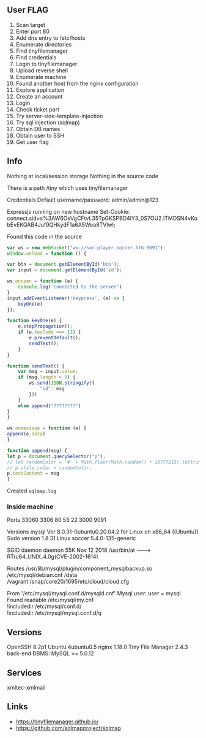 User FLAG
-----

1. Scan target
2. Enter port 80
3. Add dns entry to /etc/hosts
4. Enumerate directories
5. Find tinyfilemanager
6. Find credentials
7. Login to tinyfilemanager
8. Upload reverse shell
9. Enumerate machine
10. Found another host from the nginx configuration
11. Explore application
12. Create an account
13. Login
14. Check ticket part
15. Try server-side-template-injection
16. Try sql injection (sqlmap)
17. Obtain DB names
18. Obtain user to SSH
19. Get user flag

## Info

Nothing at local/session storage
Nothing in the source code

There is a path /tiny which uses tinyfilemanager

Credentials
Default username/password: admin/admin@123

Expressjs running on new hostname
Set-Cookie: connect.sid=s%3AW6OeVgCFtvL35TpGKSPBD4iY3_0S7OU2.ITMDSN4vKobEvEKQAB4Juf9QHkydF1a6A5Wea8TVlwI;

Found this code in the source

```js
var ws = new WebSocket("ws://soc-player.soccer.htb:9091");
window.onload = function () {

var btn = document.getElementById('btn');
var input = document.getElementById('id');

ws.onopen = function (e) {
    console.log('connected to the server')
}
input.addEventListener('keypress', (e) => {
    keyOne(e)
});

function keyOne(e) {
    e.stopPropagation();
    if (e.keyCode === 13) {
        e.preventDefault();
        sendText();
    }
}

function sendText() {
    var msg = input.value;
    if (msg.length > 0) {
        ws.send(JSON.stringify({
            "id": msg
        }))
    }
    else append("????????")
}
}

ws.onmessage = function (e) {
append(e.data)
}

function append(msg) {
let p = document.querySelector("p");
// let randomColor = '#' + Math.floor(Math.random() * 16777215).toString(16);
// p.style.color = randomColor;
p.textContent = msg
}
```

Created `sqlmap.log`

### Inside machine

Ports
33060
3306
80
53
22
3000
9091

Versions
mysql  Ver 8.0.31-0ubuntu0.20.04.2 for Linux on x86_64 ((Ubuntu))
Sudo version 1.8.31
Linux soccer 5.4.0-135-generic

SGID
daemon daemon 55K Nov 12  2018 /usr/bin/at  --->  RTru64_UNIX_4.0g(CVE-2002-1614)

Routes
/usr/lib/mysql/plugin/component_mysqlbackup.so
/etc/mysql/debian.cnf
/data                                                                                     
/vagrant
/snap/core20/1695/etc/cloud/cloud.cfg

From '/etc/mysql/mysql.conf.d/mysqld.cnf' Mysql user: user              = mysql                                                                                                     
Found readable /etc/mysql/my.cnf                                                                                                                                                    
!includedir /etc/mysql/conf.d/                                                                                                                                                      
!includedir /etc/mysql/mysql.conf.d/q

## Versions

OpenSSH 8.2p1 Ubuntu 4ubuntu0.5
nginx 1.18.0
Tiny File Manager 2.4.3
back-end DBMS: MySQL >= 5.0.12

## Services

xmltec-xmlmail

## Links

- https://tinyfilemanager.github.io/
- https://github.com/sqlmapproject/sqlmap